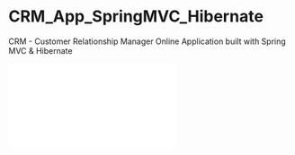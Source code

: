 # CRM_App_SpringMVC_Hibernate
CRM - Customer Relationship Manager Online Application built with Spring MVC &amp; Hibernate


![Alt text](sreenshot.pgn?raw=true "application")
